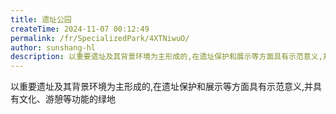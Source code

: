 ```yaml
---
title: 遗址公园
createTime: 2024-11-07 00:12:49
permalink: /fr/SpecializedPark/4XTNiwuO/
author: sunshang-hl
description: 以重要遗址及其背景环境为主形成的,在遗址保护和展示等方面具有示范意义,并具有文化、游憩等功能的绿地
---
```


以重要遗址及其背景环境为主形成的,在遗址保护和展示等方面具有示范意义,并具有文化、游憩等功能的绿地